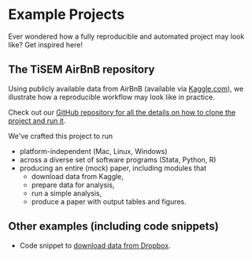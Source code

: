 # Example Projects

Ever wondered how a fully reproducible and automated project may look like? Get inspired here!

## The TiSEM AirBnB repository
Using publicly available data from AirBnB (available via [Kaggle.com](kaggle.com)), we
illustrate how a reproducible workflow may look like in practice.

Check out our [GitHub repository for all the details on how to clone the project and run it](https://github.com/hannesdatta/tisem-airbnb).

We've crafted this project to run

- platform-independent (Mac, Linux, Windows)
- across a diverse set of software programs (Stata, Python, R)
- producing an entire (mock) paper, including modules that
    - download data from Kaggle,
    - prepare data for analysis,
    - run a simple analysis,
    - produce a paper with output tables and figures.

## Other examples (including code snippets)

- Code snippet to [download data from Dropbox](dropbox.md).
